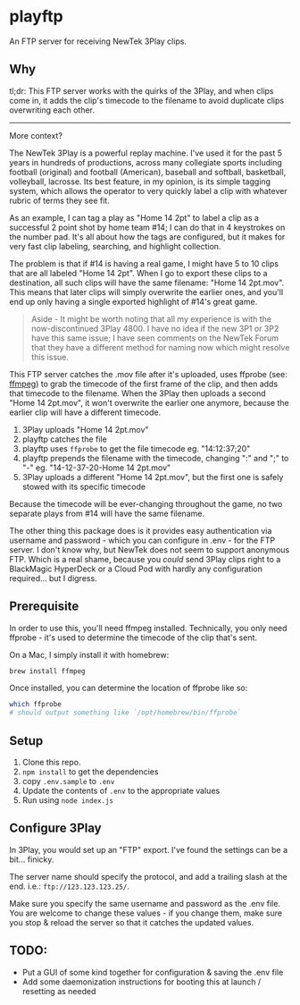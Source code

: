 # playftp

An FTP server for receiving NewTek 3Play clips.

## Why

tl;dr: This FTP server works with the quirks of the 3Play, and when clips come in, it adds the clip's timecode to the filename to avoid duplicate clips overwriting each other.

------

More context?

The NewTek 3Play is a powerful replay machine. I've used it for the past 5 years in hundreds of productions, across many collegiate sports including football (original) and football (American), baseball and softball, basketball, volleyball, lacrosse. Its best feature, in my opinion, is its simple tagging system, which allows the operator to very quickly label a clip with whatever rubric of terms they see fit.

As an example, I can tag a play as "Home 14 2pt" to label a clip as a successful 2 point shot by home team #14; I can do that in 4 keystrokes on the number pad. It's all about how the tags are configured, but it makes for very fast clip labeling, searching, and highlight collection.

The problem is that if #14 is having a real game, I might have 5 to 10 clips that are all labeled "Home 14 2pt". When I go to export these clips to a destination, all such clips will have the same filename: "Home 14 2pt.mov". This means that later clips will simply overwrite the earlier ones, and you'll end up only having a single exported highlight of #14's great game.

> Aside - It might be worth noting that all my experience is with the now-discontinued 3Play 4800. I have no idea if the new 3P1 or 3P2 have this same issue; I have seen comments on the NewTek Forum that they have a different method for naming now which might resolve this issue.

This FTP server catches the .mov file after it's uploaded, uses ffprobe (see: [ffmpeg](https://ffmpeg.org)) to grab the timecode of the first frame of the clip, and then adds that timecode to the filename. When the 3Play then uploads a second "Home 14 2pt.mov", it won't overwrite the earlier one anymore, because the earlier clip will have a different timecode.

1. 3Play uploads "Home 14 2pt.mov"
2. playftp catches the file
3. playftp uses `ffprobe` to get the file timecode eg. "14:12:37;20"
4. playftp prepends the filename with the timecode, changing ":" and ";" to "-" eg. "14-12-37-20-Home 14 2pt.mov"
5. 3Play uploads a different "Home 14 2pt.mov", but the first one is safely stowed with its specific timecode

Because the timecode will be ever-changing throughout the game, no two separate plays from #14 will have the same filename.

The other thing this package does is it provides easy authentication via username and password - which you can configure in .env - for the FTP server. I don't know why, but NewTek does not seem to support anonymous FTP. Which is a real shame, because you *could* send 3Play clips right to a BlackMagic HyperDeck or a Cloud Pod with hardly any configuration required... but I digress.

## Prerequisite

In order to use this, you'll need ffmpeg installed. Technically, you only need ffprobe - it's used to determine the timecode of the clip that's sent.

On a Mac, I simply install it with homebrew:

```bash
brew install ffmpeg
```

Once installed, you can determine the location of ffprobe like so:

```bash
which ffprobe
# should output something like `/opt/homebrew/bin/ffprobe`
```

## Setup

1. Clone this repo.
2. `npm install` to get the dependencies
3. copy `.env.sample` to `.env`
4. Update the contents of `.env` to the appropriate values
5. Run using `node index.js`

## Configure 3Play

In 3Play, you would set up an "FTP" export. I've found the settings can be a bit... finicky.

The server name should specify the protocol, and add a trailing slash at the end. i.e.: `ftp://123.123.123.25/`.

Make sure you specify the same username and password as the .env file. You are welcome to change these values - if you change them, make sure you stop & reload the server so that it catches the updated values.

## TODO:

- Put a GUI of some kind together for configuration & saving the .env file
- Add some daemonization instructions for booting this at launch / resetting as needed
